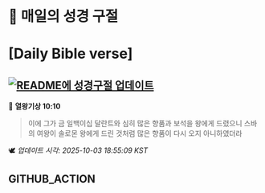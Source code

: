 # 🙏 매일의 성경 구절
# [Daily Bible verse]
## [![README에 성경구절 업데이트](https://github.com/DONGSUKA/first_test/actions/workflows/update-readme-bible.yml/badge.svg)](https://github.com/DONGSUKA/first_test/actions/workflows/update-readme-bible.yml)
<!-- START_BIBLE_VERSE -->
📖 **열왕기상 10:10**
> 이에 그가 금 일백이십 달란트와 심히 많은 향품과 보석을 왕에게 드렸으니 스바의 여왕이 솔로몬 왕에게 드린 것처럼 많은 향품이 다시 오지 아니하였더라

🕊️ _업데이트 시각: 2025-10-03 18:55:09 KST_
  <!-- END_BIBLE_VERSE -->
## GITHUB_ACTION
